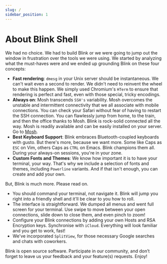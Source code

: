 ```yaml
---
slug: /
sidebar_position: 1
---
```


# About Blink Shell

We had no choice. We had to build Blink or we were going to jump out the window in frustration over the tools we were using. We started by analyzing what the must-haves were and we ended up grounding Blink on these four concepts:

- **Fast rendering**: `dmesg` in your Unix server should be instantaneous. We can't wait even a second to render. We didn't need to reinvent the wheel to make this happen. We simply used Chromium's `HTerm` to ensure that rendering is perfect and fast, even with those special, tricky encodings.
- **Always on**: Mosh transcends `SSH's` variability. Mosh overcomes the unstable and intermittent connectivity that we all associate with mobile connections. You can check your Safari without fear of having to restart the SSH connection. You can flawlessly jump from home, to the train, and then the office thanks to Mosh. Blink is rock-solid connected all the way. Mosh is readily available and can be easily installed on your server. Go to [Mosh](https://mosh.mit.edu).
- **Best Keyboard Support**: Blink embraces Bluetooth-coupled keyboards with gusto. But there's more, because we want more. Some like Caps as `ESC` on Vim, others Caps as `CTRL` on Emacs. Blink champions them all. During your always-on sessions, you're in your zone.
- **Custom Fonts and Themes**: We know how important it is to have your terminal, your way. That's why we include a selection of fonts and themes, including `Powerline` variants. And if that isn't enough, you can create and add your own.

But, Blink is much more. Please read on.

- You should command your terminal, not navigate it. Blink will jump you right into a friendly shell and it'll be clear to you how to roll.
- The interface is straightforward. We dumped all menus and went full screen for your terminal. Use swipe to move between your open connections, slide down to close them, and even pinch to zoom!
- Configure your Blink connections by adding your own Hosts and RSA Encryption keys. Synchronise with `iCloud`. Everything will look familiar and you get to work, fast!
- We've incorporated `SplitView`, for those necessary Google searches and chats with coworkers.

Blink is open source software. Participate in our community, and don’t forget to leave us your feedback and your feature(s) requests. Enjoy!

<div id="fyfk-widget"></div>
